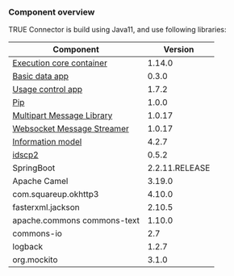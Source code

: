 ### Component overview <a href="#componentoverview" id="componentoverview"></a>

TRUE Connector is build using Java11, and use following libraries:

| Component                                                                                                                         						| Version       |
| --------------------------------------------------------------------------------------------------------------------------------------------------------- | ------------- |
| [Execution core container](https://github.com/Engineering-Research-and-Development/true-connector-execution_core_container/releases/tag/1.14.0)   		| 1.14.0 		|
| [Basic data app](https://github.com/Engineering-Research-and-Development/true-connector-basic_data_app/releases/tag/1.0.17) 								| 0.3.0 		|
| [Usage control app](https://github.com/Engineering-Research-and-Development/true-connector-uc_data_app_platoon/releases/tag/1.7.2)   						| 1.7.2 		|
| [Pip](https://github.com/Engineering-Research-and-Development/true-connector-uc_data_app_platoon/tree/1.7.2/Docker_Tecnalia_DataUsage/pip) 				| 1.0.0 		|
| [Multipart Message Library](https://github.com/Engineering-Research-and-Development/true-connector-multipart_message_library/releases/tag/1.0.17)   		| 1.0.17 		|
| [Websocket Message Streamer](https://github.com/Engineering-Research-and-Development/true-connector-websocket_message_streamer/releases/tag/1.0.17) 		| 1.0.17 		|
| [Information model](https://github.com/International-Data-Spaces-Association/InformationModel)                                    						| 4.2.7         |
| [idscp2](https://github.com/International-Data-Spaces-Association/idscp2-jvm)                                                     						| 0.5.2         |
| SpringBoot                                                                                                                        						| 2.2.11.RELEASE|
| Apache Camel                                                                                                                      						| 3.19.0        |
| com.squareup.okhttp3                                                                                                             							| 4.10.0        |
| fasterxml.jackson                                                                                                                 						| 2.10.5        |
| apache.commons commons-text                                                                                                       						| 1.10.0        |
| commons-io                                                                                                                       						 	| 2.7           |
| logback                                                                                                                          						 	| 1.2.7         |
| org.mockito                                                                                                                      						 	| 3.1.0         |

